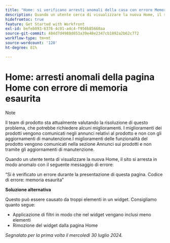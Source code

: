 ```yaml
---
title: "Home: si verificano arresti anomali della casa con errore Memoria insufficiente"
description: Quando un utente cerca di visualizzare la nuova Home, il sito si blocca con un messaggio di errore. È disponibile una soluzione alternativa.
hidefromtoc: true
feature: Get Started with Workfront
exl-id: befeb093-6376-4c91-a4c4-f956b85660aa
source-git-commit: 484d7d4988d053a39e48e2347cb1892a2b62c772
workflow-type: tm+mt
source-wordcount: '128'
ht-degree: 81%

---
```


# Home: arresti anomali della pagina Home con errore di memoria esaurita

>[!NOTE]
>
>Il team di prodotto sta attualmente valutando la risoluzione di questo problema, che potrebbe richiedere alcuni miglioramenti. I miglioramenti dei prodotti vengono comunicati negli annunci relativi al prodotto e non con gli aggiornamenti di manutenzione.I miglioramenti delle funzionalità del prodotto vengono comunicati nella sezione Annunci sui prodotti e non tramite gli aggiornamenti di manutenzione.

Quando un utente tenta di visualizzare la nuova Home, il sito si arresta in modo anomalo con il seguente messaggio di errore:

“Si è verificato un errore durante la presentazione di questa pagina. Codice di errore: memoria esaurita”

**Soluzione alternativa**

Questo può essere causato da troppi elementi in un widget. Consigliamo quanto segue:

* Applicazione di filtri in modo che nel widget vengano inclusi meno elementi
* Rimozione del widget dalla pagina Home

_Segnalato per la prima volta il mercoledì 30 luglio 2024._
